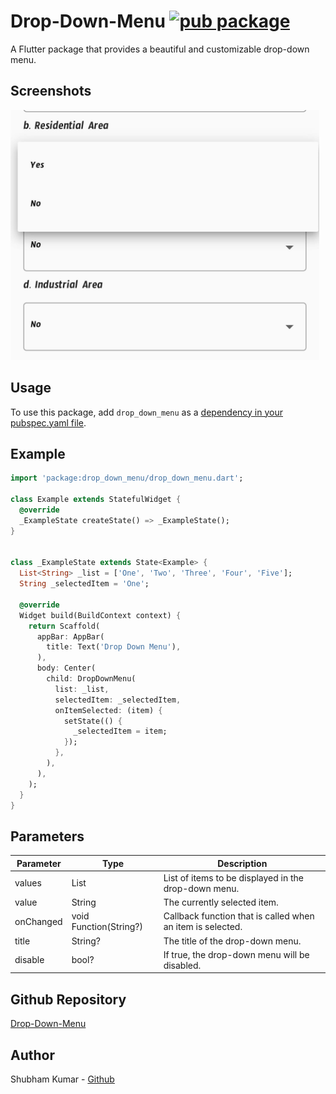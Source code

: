 # Drop-Down-Menu [![pub package](https://img.shields.io/pub/v/drop_down_menu.svg)](https://pub.dartlang.org/packages/drop_down_menu)

A Flutter package that provides a beautiful and customizable drop-down menu.

## Screenshots

<!-- use image in asset folder  -->
<img src="assets/screenshots1.jpeg"  height="400" alt="Screenshot 1" />

## Usage

To use this package, add `drop_down_menu` as a [dependency in your pubspec.yaml file](https://flutter.io/platform-plugins/).

## Example

```dart
import 'package:drop_down_menu/drop_down_menu.dart';

class Example extends StatefulWidget {
  @override
  _ExampleState createState() => _ExampleState();
}


class _ExampleState extends State<Example> {
  List<String> _list = ['One', 'Two', 'Three', 'Four', 'Five'];
  String _selectedItem = 'One';

  @override
  Widget build(BuildContext context) {
    return Scaffold(
      appBar: AppBar(
        title: Text('Drop Down Menu'),
      ),
      body: Center(
        child: DropDownMenu(
          list: _list,
          selectedItem: _selectedItem,
          onItemSelected: (item) {
            setState(() {
              _selectedItem = item;
            });
          },
        ),
      ),
    );
  }
}
```

## Parameters

| Parameter | Type                   | Description                                                |
| --------- | ---------------------- | ---------------------------------------------------------- |
| values    | List<String>           | List of items to be displayed in the drop-down menu.       |
| value     | String                 | The currently selected item.                               |
| onChanged | void Function(String?) | Callback function that is called when an item is selected. |
| title     | String?                | The title of the drop-down menu.                           |
| disable   | bool?                  | If true, the drop-down menu will be disabled.              |

## Github Repository

[Drop-Down-Menu](https://github.com/shubham0809200/Drop-Down-Menu)

## Author

Shubham Kumar - [Github](https://github.com/shubham0809200)
